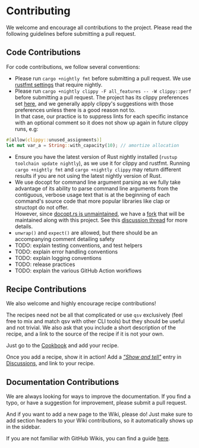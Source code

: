 # Contributing

We welcome and encourage all contributions to the project. Please read the following guidelines before submitting a pull request.

## Code Contributions

For code contributions, we follow several conventions:

* Please run `cargo +nightly fmt` before submitting a pull request. We use [rustfmt settings](https://github.com/jqnatividad/qsv/blob/master/rustfmt.toml) that require nightly.
* Please run `cargo +nightly clippy -F all_features -- -W clippy::perf` before submitting a pull request. The project has its clippy preferences set [here](https://github.com/jqnatividad/qsv/blob/bb4f4c7d683719a30f5e9552d16fba96a6872ce9/src/main.rs#L1-L36), and we generally apply clippy's suggestions with those preferences unless there is a good reason not to.   
In that case, our practice is to suppress lints for each specific instance with an optional comment so it does not show up again in future clippy runs, e.g:   
```rust 
#[allow(clippy::unused_assignments)]
let mut var_a = String::with_capacity(10); // amortize allocation
```
* Ensure you have the latest version of Rust nightly installed (`rustup toolchain update nightly`), as we use it for clippy and rustfmt. Running `cargo +nightly fmt` and `cargo +nightly clippy` may return different results if you are not using the latest nightly version of Rust.
* We use docopt for command line argument parsing as we fully take advantage of its ability to parse command line arguments from the contiguous, verbose usage text that is at the beginning of each command's source code that more popular libraries like clap or structopt do not offer.   
However, since [docopt.rs is unmaintained](https://github.com/docopt/docopt.rs#this-crate-is-unmaintained), we have a [fork](https://github.com/jqnatividad/docopt.rs) that will be maintained along with this project. See this [discussion thread](https://github.com/jqnatividad/qsv/discussions/463) for more details.
* `unwrap()` and `expect()` are allowed, but there should be an accompanying comment detailing safety
* TODO: explain testing conventions, and test helpers
* TODO: explain error handling conventions
* TODO: explain logging conventions
* TODO: release practices
* TODO: explain the various GitHub Action workflows

## Recipe Contributions

We also welcome and highly encourage recipe contributions!

The recipes need not be all that complicated or use `qsv` exclusively (feel free to mix and match qsv with other CLI tools) but they should be useful and not trivial. We also ask that you include a short description of the recipe, and a link to the source of the recipe if it is not your own.

Just go to the [Cookbook](https://github.com/jqnatividad/qsv/wiki/Cookbook#cookbook) and add your recipe.

Once you add a recipe, show it in action! Add a [_"Show and tell"_](https://github.com/jqnatividad/qsv/discussions/categories/show-and-tell) entry in [Discussions](https://github.com/jqnatividad/qsv/discussions), and link to your recipe.

## Documentation Contributions

We are always looking for ways to improve the documentation. If you find a typo, or have a suggestion for improvement, please submit a pull request.

And if you want to add a new page to the Wiki, please do! Just make sure to add section headers to your Wiki contributions, so it automatically shows up in the sidebar.

If you are not familiar with GitHub Wikis, you can find a guide [here](https://docs.github.com/en/github/building-a-strong-community/adding-or-editing-wiki-pages#adding-wiki-pages).
